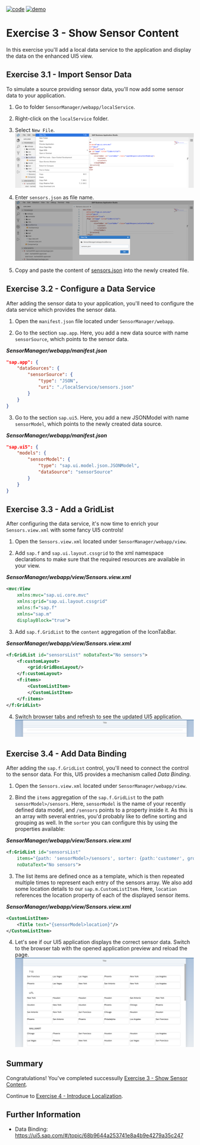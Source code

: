 [![code](https://flat.badgen.net/badge/code/available/green?icon=github)](https://github.com/SAP-samples/teched2020-DEV164/tree/code/ex3/TechEd2020)
[![demo](https://flat.badgen.net/badge/demo/deployed/blue?icon=chrome)](https://sap-samples.github.io/teched2020-dev164/exercises/ex3/TechEd2020/SensorManager/webapp/)

# Exercise 3 - Show Sensor Content

In this exercise you'll add a local data service to the application and display the data on the enhanced UI5 view.

## Exercise 3.1 - Import Sensor Data

To simulate a source providing sensor data, you'll now add some sensor data to your application.

1. Go to folder `SensorManager/webapp/localService`.

2. Right-click on the `localService` folder.

3. Select `New File`.
<br>![](images/03_01_0010.png)

4. Enter `sensors.json` as file name.
<br>![](images/03_01_0020.png)

5. Copy and paste the content of [sensors.json](data/sensors.json) into the newly created file.

## Exercise 3.2 - Configure a Data Service

After adding the sensor data to your application, you'll need to configure the data service which provides the sensor data.

1. Open the `manifest.json` file located under `SensorManager/webapp`.

2. Go to the section `sap.app`. Here, you add a new data source with name `sensorSource`, which points to the sensor data.

***SensorManager/webapp/manifest.json***

````json
"sap.app": {
    "dataSources": {
        "sensorSource": {
            "type": "JSON",
            "uri": "./localService/sensors.json"
        }
    }
}
````

3. Go to the section `sap.ui5`. Here, you add a new JSONModel with name `sensorModel`, which points to the newly created data source.

***SensorManager/webapp/manifest.json***

````json
"sap.ui5": {
    "models": {
        "sensorModel": {
            "type": "sap.ui.model.json.JSONModel",
            "dataSource": "sensorSource"
        }
    }
}
````

## Exercise 3.3 - Add a GridList

After configuring the data service, it's now time to enrich your `Sensors.view.xml` with some fancy UI5 controls!

1. Open the `Sensors.view.xml` located under `SensorManager/webapp/view`.

2. Add `sap.f` and `sap.ui.layout.cssgrid` to the xml namespace declarations to make sure that the required resources are available in your view.

***SensorManager/webapp/view/Sensors.view.xml***

````xml
<mvc:View
    xmlns:mvc="sap.ui.core.mvc"
    xmlns:grid="sap.ui.layout.cssgrid"
    xmlns:f="sap.f"
    xmlns="sap.m"
    displayBlock="true">
````

3. Add `sap.f.GridList` to the `content` aggregation of the IconTabBar.

***SensorManager/webapp/view/Sensors.view.xml***

````xml
<f:GridList id="sensorsList" noDataText="No sensors">
    <f:customLayout>
        <grid:GridBoxLayout/>
    </f:customLayout>
    <f:items>
        <CustomListItem>
        </CustomListItem>
    </f:items>
</f:GridList>
````

4. Switch browser tabs and refresh to see the updated UI5 application.
<br>![](images/03_03_0010.png)

## Exercise 3.4 - Add Data Binding

After adding the `sap.f.GridList` control, you'll need to connect the control to the sensor data. For this, UI5 provides a mechanism called *Data Binding*.

1. Open the `Sensors.view.xml` located under `SensorManager/webapp/view`.

2. Bind the `items` aggregation of the `sap.f.GridList` to the path `sensorModel>/sensors`. Here, `sensorModel` is  the name of your recently defined data model, and `/sensors` points to a property inside it. As this is an array with several entries, you'd probably like to define sorting and grouping as well. In the `sorter` you can configure this by using the properties available:

***SensorManager/webapp/view/Sensors.view.xml***

````xml
<f:GridList id="sensorsList"
    items="{path: 'sensorModel>/sensors', sorter: {path:'customer', group:true, descending: false}}"
    noDataText="No sensors">
````

3. The list items are defined once as a template, which is then repeated multiple times to represent each entry of the sensors array. We also add some location details to our `sap.m.CustomListItem`. Here, `location` references the location property of each of the displayed sensor items.

***SensorManager/webapp/view/Sensors.view.xml***

````xml
<CustomListItem>
    <Title text="{sensorModel>location}"/>
</CustomListItem>
````

4. Let's see if our UI5 application displays the correct sensor data. Switch to the browser tab with the opened application preview and reload the page.
<br>![](images/03_04_0010.png) 

## Summary

Congratulations! You've completed successully [Exercise 3 - Show Sensor Content](#exercise-3---show-sensor-content).

Continue to [Exercise 4 - Introduce Localization](../ex4/README.md).

## Further Information

* Data Binding: https://ui5.sap.com/#/topic/68b9644a253741e8a4b9e4279a35c247

